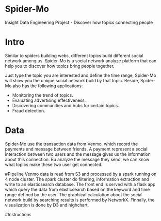 Spider-Mo
==========
Insight Data Engineering Project - Discover how topics connecting people




# Intro
Similar to spiders building webs, different topics build different social network among us.
Spider-Mo is a social network analyze platform that can help you to discover how topics bring people together.

Just type the topic you are interested and define the time range, Spider-Mo will show you the unique social network build by that topic.
Beside, Spider-Mo also has the following applications: 

-	Monitoring the trend of topics.
-	Evaluating advertising effectiveness.
-	Discovering communities and hubs for certain topics.
-	Fraud detection. 
  

# Data
Spider-Mo use the transaction data from Venmo, which record the payments and message between friends.
A payment represent a social interaction between two users and the message gives us the information about this connection.
Bu analyze the message they send, we can know what topics make these two user get connected.

#Pipeline
Venmo data is read from S3 and processed by a spark running on 4 node cluster.
The spark cluster do filtering, information extraction and write to an elasticsearch database.
The front end is served with a flask app which query the data from elasticsearch based on the keyword and time range defined by the user.
The graphical calculation about the social network build by searching results is performed by NetworkX.
Finnally, the visualization is done by D3 and highchart.

 

#Instructions


